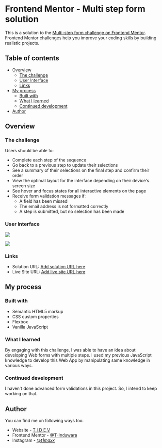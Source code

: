 # Frontend Mentor - Multi step form solution

This is a solution to the [Multi-step form challenge on Frontend Mentor](https://www.frontendmentor.io/challenges/multistep-form-YVAnSdqQBJ). Frontend Mentor challenges help you improve your coding skills by building realistic projects. 

## Table of contents

- [Overview](#overview)
  - [The challenge](#the-challenge)
  - [User Interface](#user-interface)
  - [Links](#links)
- [My process](#my-process)
  - [Built with](#built-with)
  - [What I learned](#what-i-learned)
  - [Continued development](#continued-development)
- [Author](#author)

## Overview

### The challenge

Users should be able to:

- Complete each step of the sequence
- Go back to a previous step to update their selections
- See a summary of their selections on the final step and confirm their order
- View the optimal layout for the interface depending on their device's screen size
- See hover and focus states for all interactive elements on the page
- Receive form validation messages if:
  - A field has been missed
  - The email address is not formatted correctly
  - A step is submitted, but no selection has been made

### User Interface

![](https://i.ibb.co/bvpDLfz/multi-step-form-mobile-UI.png)

![](https://i.ibb.co/XC2JmfC/multi-step-form-desktop-UI.png)

### Links

- Solution URL: [Add solution URL here](https://www.frontendmentor.io/solutions/multi-step-form-8Kx4n8j2Wz)
- Live Site URL: [Add live site URL here](https://multi-step-form-t-induwara.vercel.app/)

## My process

### Built with

- Semantic HTML5 markup
- CSS custom properties
- Flexbox
- Vanilla JavaScript

### What I learned

By engaging with this challenge, I was able to have an idea about developing Web forms with multiple steps. I used my previous JavaScript knowledge to develop this Web App by manipulating same knowledge in various ways.

### Continued development

I haven't done advanced form validations in this project. So, I intend to keep working on that.

## Author

You can find me on following ways too.

- Website - [T I D E V](https://tidev.one)
- Frontend Mentor - [@T-Induwara](https://www.frontendmentor.io/profile/T-Induwara)
- Instagram - [@_t1maxx_](https://www.instagram.com/_t1maxx_/)

